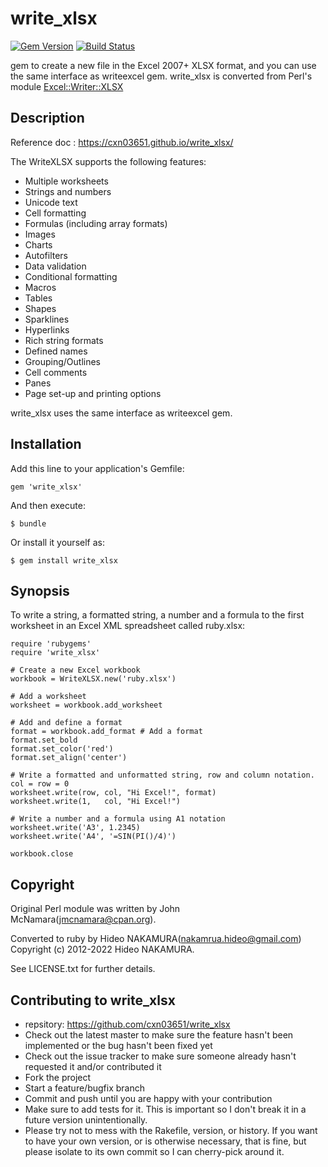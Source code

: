 # write_xlsx

[![Gem Version](https://badge.fury.io/rb/write_xlsx.png)](http://badge.fury.io/rb/write_xlsx)
[![Build Status](https://travis-ci.org/cxn03651/write_xlsx.svg?branch=master)](https://travis-ci.org/cxn03651/write_xlsx)

gem to create a new file in the Excel 2007+ XLSX format, and you can use the
same interface as writeexcel gem. write_xlsx is converted from Perl's module
[Excel::Writer::XLSX](https://github.com/jmcnamara/excel-writer-xlsx)

## Description

Reference doc : https://cxn03651.github.io/write_xlsx/

The WriteXLSX supports the following features:
* Multiple worksheets
* Strings and numbers
* Unicode text
* Cell formatting
* Formulas (including array formats)
* Images
* Charts
* Autofilters
* Data validation
* Conditional formatting
* Macros
* Tables
* Shapes
* Sparklines
* Hyperlinks
* Rich string formats
* Defined names
* Grouping/Outlines
* Cell comments
* Panes
* Page set-up and printing options

write_xlsx uses the same interface as writeexcel gem.

## Installation

Add this line to your application's Gemfile:

    gem 'write_xlsx'

And then execute:

    $ bundle

Or install it yourself as:

    $ gem install write_xlsx

## Synopsis

To write a string, a formatted string, a number and a formula to
the first worksheet in an Excel XML spreadsheet called ruby.xlsx:

    require 'rubygems'
    require 'write_xlsx'

    # Create a new Excel workbook
    workbook = WriteXLSX.new('ruby.xlsx')

    # Add a worksheet
    worksheet = workbook.add_worksheet

    # Add and define a format
    format = workbook.add_format # Add a format
    format.set_bold
    format.set_color('red')
    format.set_align('center')

    # Write a formatted and unformatted string, row and column notation.
    col = row = 0
    worksheet.write(row, col, "Hi Excel!", format)
    worksheet.write(1,   col, "Hi Excel!")

    # Write a number and a formula using A1 notation
    worksheet.write('A3', 1.2345)
    worksheet.write('A4', '=SIN(PI()/4)')

    workbook.close

## Copyright
Original Perl module was written by John McNamara(jmcnamara@cpan.org).

Converted to ruby by Hideo NAKAMURA(nakamrua.hideo@gmail.com)
Copyright (c) 2012-2022 Hideo NAKAMURA.

See LICENSE.txt for further details.

## Contributing to write_xlsx

* repsitory: https://github.com/cxn03651/write_xlsx
* Check out the latest master to make sure the feature hasn't been implemented or the bug hasn't been fixed yet
* Check out the issue tracker to make sure someone already hasn't requested it and/or contributed it
* Fork the project
* Start a feature/bugfix branch
* Commit and push until you are happy with your contribution
* Make sure to add tests for it. This is important so I don't break it in a future version unintentionally.
* Please try not to mess with the Rakefile, version, or history. If you want to have your own version, or is otherwise necessary, that is fine, but please isolate to its own commit so I can cherry-pick around it.
